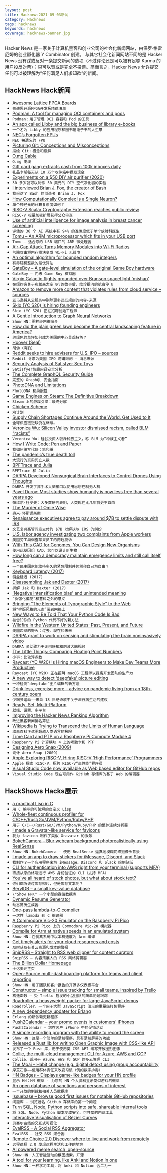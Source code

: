 ```yaml
---
layout: post
title: Hacknews2021-09-03新闻
category: Hacknews
tags: hacknews
keywords: hacknews
coverage: hacknews-banner.jpg
---
```


Hacker News 是一家关于计算机黑客和创业公司的社会化新闻网站，由保罗·格雷厄姆的创业孵化器 Y Combinator 创建。
与其它社会化新闻网站不同的是 Hacker News 没有踩或反对一条提交新闻的选项（不过评论还是可以被有足够 Karma 的用户投反对票）；只可以赞或是完全不投票。简而言之，Hacker News 允许提交任何可以被理解为“任何满足人们求知欲”的新闻。

## HackNews Hack新闻


- [Awesome Lattice FPGA Boards](https://github.com/kelu124/awesome-latticeFPGAs)
- `莱迪思开源FPGA开发板精选清单`
- [Podman: A tool for managing OCI containers and pods](https://github.com/containers/podman)
- `Podman：用于管理 OCI 容器和 Pod 的工具`
- [An app called Libby and the big business of library e-books](https://www.newyorker.com/news/annals-of-communications/an-app-called-libby-and-the-surprisingly-big-business-of-library-e-books)
- `一个名为 Libby 的应用程序和图书馆电子书的大生意`
- [NEC’s Forgotten FPUs](https://www.cpushack.com/2021/09/01/necs-forgotten-fpus/)
- `NEC 被遗忘的 FPU`
- [Picturing Git: Conceptions and Misconceptions](https://www.biteinteractive.com/picturing-git-conceptions-and-misconceptions/)
- `描绘 Git：概念和误解`
- [O.mg Cable](https://shop.hak5.org/products/o-mg-cable-usb-a)
- `O.mg 电缆`
- [Gift card gang extracts cash from 100k inboxes daily](https://krebsonsecurity.com/2021/09/gift-card-gang-extracts-cash-from-100k-inboxes-daily/)
- `礼品卡帮每天从 10 万个收件箱中提取现金`
- [Experiments on a $50 DIY air purifier (2020)](https://dynomight.net/2020/12/15/some-real-data-on-a-DIY-box-fan-air-purifier/)
- `30 多岁就可以制作 50 美元的 DIY 空气净化器的实验`
- [I interviewed Brian J. Fox, the creator of Bash](https://podcast.curiefense.io/22)
- `我采访了 Bash 的创造者 Brian J. Fox`
- [How Computationally Complex Is a Single Neuron?](https://www.quantamagazine.org/how-computationally-complex-is-a-single-neuron-20210902/)
- `单个神经元的计算复杂度如何？`
- [RISC-V Scalar Cryptography Extension reaches public review](https://github.com/riscv/riscv-crypto/releases/tag/v1.0.0-rc2-scalar)
- `RISC-V 标量加密扩展获得公众审查`
- [Use of artificial intelligence for image analysis in breast cancer screening](https://www.bmj.com/content/374/bmj.n1872)
- `评估的 36 个 AI 系统中有 94% 的准确度低于单个放射科医生`
- [Tomu – An ARM microprocessor which fits in your USB port](https://tomu.im/tomu.html)
- `Tomu – 适合您的 USB 端口的 ARM 微处理器`
- [Air-Gap Attack Turns Memory Modules into Wi-Fi Radios](https://threatpost.com/air-gap-attack-turns-memory-wifi/162358/)
- `气隙攻击将内存模块变成 Wi-Fi 无线电`
- [An optimal algorithm for bounded random integers](https://github.com/apple/swift/pull/39143)
- `有界随机整数的最优算法`
- [GateBoy – A gate-level simulation of the original Game Boy hardware](https://github.com/aappleby/MetroBoy)
- `GateBoy – 门级 Game Boy 模拟器`
- [Virgin Galactic flights grounded over Branson spaceflight 'mishap'](https://www.bbc.com/news/science-environment-58421796)
- `在纽约客关于布兰森太空飞行的故事后，维珍银河的航班停飞`
- [Amazon to remove more content that violates rules from cloud service – sources](https://www.reuters.com/technology/exclusive-amazon-proactively-remove-more-content-that-violates-rules-cloud-2021-09-02/)
- `亚马逊将从云服务中删除更多违反规则的内容-来源`
- [Skio (YC S20) is hiring founding engineers](https://skio.com/careers)
- `Skio (YC S20) 正在招聘创始工程师`
- [A Gentle Introduction to Graph Neural Networks](https://distill.pub/2021/gnn-intro/)
- `Show HN：图神经网络简介`
- [How did the plain green lawn become the central landscaping feature in America?](https://longreads.com/2019/07/18/american-green/)
- `纯绿色的草坪如何成为美国的中心景观特色？`
- [Hoover (Seal)](https://en.wikipedia.org/wiki/Hoover_(seal))
- `胡佛（海豹）`
- [Reddit seeks to hire advisers for U.S. IPO – sources](https://www.reuters.com/article/reddit-ipo/exclusive-reddit-seeks-to-hire-advisers-for-u-s-ipo-sources-idUSL4N2Q434Y)
- `Reddit 寻求为美国 IPO 聘请顾问 – 消息来源`
- [Security Analysis of Satisfyer Sex Toys](https://bananamafia.dev/post/satisfyer/)
- `Satisfyer情趣用品安全分析`
- [The Complete GraphQL Security Guide](https://wundergraph.com/blog/the_complete_graphql_security_guide_fixing_the_13_most_common_graphql_vulnerabilities_to_make_your_api_production_ready)
- `完整的 GraphQL 安全指南`
- [PhotoDNA and Limitations](https://www.hackerfactor.com/blog/index.php?/archives/931-PhotoDNA-and-Limitations.html)
- `PhotoDNA 和局限性`
- [Game Engines on Steam: The Definitive Breakdown](https://www.gamedeveloper.com/business/game-engines-on-steam-the-definitive-breakdown)
- `Steam 上的游戏引擎：最终分解`
- [Chicken Scheme](https://call-cc.org/)
- `鸡计划`
- [Supply Chain Shortages Continue Around the World. Get Used to It](https://www.nytimes.com/2021/08/30/business/supply-chain-shortages.html)
- `全球供应链短缺仍在继续。`
- [Veronica Wu: Silicon Valley investor dismissed racism, called BLM “racists”](https://www.axios.com/venture-capital-investor-racism-6a76049c-3464-40c8-a69a-a6fe19fc92ac.html)
- `Veronica Wu：硅谷投资人驳斥种族主义，称 BLM 为“种族主义者”`
- [How I Write Code: Pen and Paper](https://noteflakes.com/articles/2021-09-02-how-i-write-code-pen-paper)
- `我如何编写代码：笔和纸`
- [The pandemic’s true death toll](https://www.economist.com/graphic-detail/coronavirus-excess-deaths-estimates)
- `大流行的真实死亡人数`
- [BPFTrace and Julia](https://vchuravy.dev/notes/2021/08/bpftrace/)
- `BPFTrace 和 Julia`
- [DARPA Developed Nonsurgical Brain Interfaces to Control Drones Using Thoughts](https://idstch.com/technology/biosciences/darpa-n3-developing-nonsurgical-brain-machine-interfaces-for-soldiers-to-use-his-thoughts-alone-to-control-multiple-unmanned-vehicles-or-a-bomb-disposal-robot-on-battlefield/)
- `DARPA 开发了非手术大脑接口以使用思想控制无人机`
- [Pavel Durov: Most studies show humanity is now less free than several years ago](https://t.me/durov/165)
- `帕维尔·杜罗夫：大多数研究表明，人类现在比几年前更不自由`
- [The Murder of Omie Wise](https://historyofyesterday.com/the-murder-of-omie-wise-ce15167bed73?gi=53ebf69365f4)
- `奥米·怀斯谋杀案`
- [Renaissance executives agree to pay around $7B to settle dispute with IRS](https://www.reuters.com/article/renaissance-technologies-llc-irs/update-3-renaissance-executives-agree-to-pay-around-7-bln-to-settle-tax-dispute-with-irs-source-idUSL4N2Q43IN)
- `文艺复兴高管同意支付约 $7B 以解决与 IRS 的纠纷`
- [U.S. labor agency investigating two complaints from Apple workers](https://www.reuters.com/technology/us-national-labor-relations-board-investigating-two-complaints-apple-workers-2021-09-02/)
- `美国劳工局调查苹果员工的两起投诉`
- [With This CAD for Genomes, You Can Design New Organisms](https://spectrum.ieee.org/with-this-cad-for-genomes-you-can-design-new-organisms)
- `使用此基因组 CAD，您可以设计新生物`
- [How long can a democracy maintain emergency limits and still call itself free?](https://www.theatlantic.com/ideas/archive/2021/09/pandemic-australia-still-liberal-democracy/619940/)
- `一个民主国家能维持多久的紧急限制并仍然称自己为自由？`
- [Keyboard Latency (2017)](https://danluu.com/keyboard-latency/)
- `键盘延迟 (2017)`
- [Disassembling Jak and Daxter (2017)](http://www.codersnotes.com/notes/disassembling-jak/)
- `拆解 Jak 和 Daxter (2017)`
- ['Negative intensification bias' and unintended meaning](https://www.bbc.com/worklife/article/20210830-why-emails-often-read-more-negative-than-they-actually-are)
- `“负强化偏见”和意料之外的意义`
- [Bringing “The Elements of Typographic Style” to the Web](https://crepererum.net/typography/)
- `将“排版风格的元素”带到网络上`
- [New Ways to Be Told That Your Python Code Is Bad](https://nickdrozd.github.io/2021/09/02/new-pylint-checks.html)
- `被告知你的 Python 代码不好的新方法`
- [Wildfire in the Western United States: Past, Present, and Future](https://storymaps.arcgis.com/stories/bb7fe74c1f9f4fec8910a1b39e1c42ff)
- `美国西部的野火：过去、现在和未来`
- [DARPA grant to work on sensing and stimulating the brain noninvasively video](https://www.youtube.com/watch?v=4gXuOuXZEeo)
- `DARPA 资助致力于无创感知和刺激大脑视频`
- [The Little Things: Comparing Floating Point Numbers](https://codingnest.com/the-little-things-comparing-floating-point-numbers/)
- `小事：比较浮点数`
- [Raycast (YC W20) Is Hiring macOS Engineers to Make Dev Teams More Productive](https://www.raycast.com/jobs/software-engineer-macos/)
- `Raycast (YC W20) 正在招聘 macOS 工程师以提高开发团队的生产力`
- [A new way to detect ‘deepfake’ picture editing](https://www.lightbluetouchpaper.org/2021/06/07/a-new-way-to-detect-deepfake-picture-editing/)
- `一种检测“deepfake”图片编辑的新方法`
- [Drink less, exercise more – advice on pandemic living from an 18th-century poem](https://theconversation.com/drink-less-exercise-more-and-take-in-the-air-sage-advice-on-pandemic-living-from-a-long-forgotten-and-very-long-18th-century-poem-166085)
- `少喝多运动——来自 18 世纪诗歌中关于流行病生活的建议`
- [Ready, Set, Multi-Platform](https://increment.com/mobile/ready-set-multi-platform/)
- `就绪、设置、多平台`
- [Improving the Hacker News Ranking Algorithm](https://felx.me/2021/08/29/improving-the-hacker-news-ranking-algorithm.html)
- `改进黑客新闻排名算法`
- [Wikipedia Is Trying to Transcend the Limits of Human Language](https://slate.com/technology/2021/09/wikipedia-human-language-wikifunctions.html)
- `维基百科正试图超越人类语言的极限`
- [Time Card and PTP on a Raspberry Pi Compute Module 4](https://www.jeffgeerling.com/blog/2021/time-card-and-ptp-on-raspberry-pi-compute-module-4)
- `Raspberry Pi 计算模块 4 上的考勤卡和 PTP`
- [Designing Aero Snap (2009)](https://web.archive.org/web/20200211122709/https://docs.microsoft.com/en-us/archive/blogs/e7/designing-aero-snap)
- `设计 Aero Snap (2009)`
- [Apple Exploring RISC-V, Hiring RISC-V 'High Performance' Programmers](https://www.tomshardware.com/news/apple-looking-for-risc-v-programmers)
- `Apple 探索 RISC-V，招聘 RISC-V“高性能”程序员`
- [Visual Studio Code now available as Web based editor for GitHub repos](https://docs.github.com/en/codespaces/developing-in-codespaces/web-based-editor)
- `Visual Studio Code 现在可用作 GitHub 存储库的基于 Web 的编辑器`


## HackShows Hacks展示

- [ a practical Lisp in C](https://github.com/codr7/alisp)
- `用 C 编写的可破解的自定义 Lisp`
- [ Whole-fleet continuous profiler for C/C++/Rust/Go/JVM/Python/Ruby/PHP](https://prodfiler.com/blog/introducing-prodfiler/)
- `用于 C/C++/Rust/Go/JVM/Python/Ruby/PHP 的整体连续分析器`
- [ I made a Gravatar-like service for favicons](https://icon.horse)
- `我为 favicon 制作了类似 Gravatar 的服务`
- [ BokehCamera – Blur webcam background photorealistically using RealSense](https://github.com/dheera/bokeh-camera)
- `Show HN：BokehCamera – 使用 RealSense 逼真地模糊网络摄像头背景`
- [ I made an app to draw stickers for iMessage, Discord, and Slack](https://stickerdoodle.app)
- `我制作了一个应用程序来为 iMessage、Discord 和 Slack 绘制贴纸`
- [ CLI for authentication into AWS right from your terminal (supports MFA)](https://github.com/iamarkadyt/aacli)
- `直接从您的终端进行 AWS 身份验证的 CLI（支持 MFA）`
- [ You've all heard of stock photos, but what about stock text?](https://uicopy.io)
- `你们都听说过库存照片，但是库存文本呢？`
- [ BerylDB – a small key-value database](http://docs.beryl.dev/)
- `\"Show HN\" 一个小型的键值数据库`
- [ Dynamic Resume Generator](https://github.com/Mockapapella/Dynamic-Resume-Generator)
- `动态简历生成器`
- [ One-pass lambda-to-C compiler](https://github.com/Joker-vD/onepass-lambda-compiler)
- `一次性 lambda 到 C 编译器`
- [ A Commodore Vic-20 Emulator on the Raspberry Pi Pico](https://github.com/jfoucher/picovic)
- `Raspberry Pi Pico 上的 Commodore Vic-20 模拟器`
- [ Compile for Arm at native speeds in an emulated system](https://github.com/valkmit/aws-graviton2-on-intel)
- `Show HN：在仿真系统中以本机速度为 Arm 编译`
- [ Get timely alerts for your cloud resources and costs](https://cloudalarm.in)
- `及时获取有关云资源和成本的警报`
- [ SnipRSS – Straight to RSS web clipper for content curators](https://sniprss.com)
- `SnipRSS – 内容策展人的 RSS 网络剪辑器`
- [ The Billion Dollar Homepage](https://billiondollarhomepage.wtf)
- `十亿美元主页`
- [ Open-Source multi-dashboarding platform for teams and client reporting](https://github.com/chartbrew/chartbrew)
- `Show HN：用于团队和客户报告的开源多仪表板平台`
- [ Constructor – simple issue tracking for small teams, inspired by Trello](https://constructor.dev)
- `构造函数 – 受 Trello 启发的小型团队的简单问题跟踪`
- [ Roadroller, a heavyweight packer for large JavaScript demos](https://lifthrasiir.github.io/roadroller/)
- `Roadroller，一个用于大型 JavaScript 演示的重量级打包程序`
- [ A new dependency updater for Erlang](https://tech.nextroll.com/blog/dev/2021/09/01/erlang-rebar3-depup.html)
- `Erlang 的新依赖更新程序`
- [ Push2Calendar – your promo events in customers' iPhones](https://productstories.pro/push2calendar/)
- `Push2Calendar – 您在客户 iPhone 中的促销活动`
- [ A simple recording program with the ability to record the screen](https://github.com/akon47/ScreenRecorder)
- `Show HN：这是一个简单的录制程序，具有录制屏幕的功能`
- [ Released a Rust lib for writing Open Graphic Image with CSS-like API](https://github.com/keiya01/og_image_writer)
- `发布了一个 Rust 库，用于使用类 CSS API 编写开放图形图像`
- [ Collie, the multi-cloud management CLI for Azure, AWS and GCP](https://github.com/meshcloud/collie-cli)
- `Collie，适用于 Azure、AWS 和 GCP 的多云管理 CLI`
- [ The Moai – Habit change (e.g. digital detox) using group accountability](item?id=28381800)
- `摩艾石像——使用群体责任来改变习惯（例如数字排毒）`
- [ HN Badges – Displays game-like badges for your HN profile](https://hnbadges.netlify.app/)
- `显示 HN：HN 徽章 - 为您的 HN 个人资料显示类似游戏的徽章`
- [ An open database of sanctions and persons of interest](https://opensanctions.org/)
- `一个开放的制裁和相关人员数据库`
- [ Issuebase – browse good first issues for notable GitHub repositories](https://issuebase.vercel.app/)
- `问题库 - 浏览著名 GitHub 存储库的第一个问题`
- [ Turn SQL, Node, Python scripts into safe, shareable internal tools](https://www.airplane.dev/)
- `将 SQL、Node、Python 脚本变成安全、可共享的内部工具`
- [ Interactive Visualisation of Bézier Curves](https://beziercurves.vercel.app/)
- `贝塞尔曲线的交互式可视化`
- [ EvalRSS – A Social RSS Aggregator](https://www.evalrss.com/)
- `EvalRSS – 社交 RSS 聚合器`
- [ Remote Choice 2.0 Discover where to live and work from remotely](https://www.remotechoice.co)
- `远程选择 2.0 发现远程生活和工作的地方`
- [ AI powered meme search, open-source](http://examples.jina.ai:8501/)
- `Show HN：人工智能驱动的模因搜索，开源`
- [ A tool for your learning, like Anki and Notion in one](https://notegarden.web.app/)
- `Show HN：一种学习工具，将 Anki 和 Notion 合二为一`


